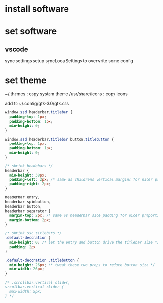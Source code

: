 # install software

# set software
## vscode
sync settings
setup syncLocalSettings to overwrite some config


# set theme
~/.themes : copy system theme
/usr/share/icons  : copy icons

add to ~/.config/gtk-3.0/gtk.css
```css
window.ssd headerbar.titlebar {
  padding-top: 1px;
  padding-bottom: 1px;
  min-height: 0;
}

window.ssd headerbar.titlebar button.titlebutton {
  padding-top: 1px;
  padding-bottom: 1px;
  min-height: 0;
}

/* shrink headebars */
headerbar {
  min-height: 38px;
  padding-left: 2px; /* same as childrens vertical margins for nicer proportions */
  padding-right: 2px;
}

headerbar entry,
headerbar spinbutton,
headerbar button,
headerbar separator {
  margin-top: 2px; /* same as headerbar side padding for nicer proportions */
  margin-bottom: 2px;
}

/* shrink ssd titlebars */
.default-decoration {
  min-height: 0; /* let the entry and button drive the titlebar size */
  padding: 2px
}

.default-decoration .titlebutton {
  min-height: 26px; /* tweak these two props to reduce button size */
  min-width: 26px;
}

/* .scrollbar.vertical slider,
srcollbar.vertical slider {
  max-width: 5px;
} */
```













